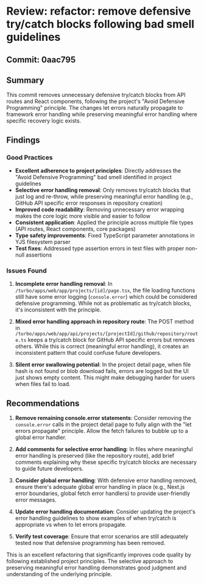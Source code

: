 # Review: refactor: remove defensive try/catch blocks following bad smell guidelines

## Commit: 0aac795

## Summary

This commit removes unnecessary defensive try/catch blocks from API routes and React components, following the project's "Avoid Defensive Programming" principle. The changes let errors naturally propagate to framework error handling while preserving meaningful error handling where specific recovery logic exists.

## Findings

### Good Practices

- **Excellent adherence to project principles**: Directly addresses the "Avoid Defensive Programming" bad smell identified in project guidelines
- **Selective error handling removal**: Only removes try/catch blocks that just log and re-throw, while preserving meaningful error handling (e.g., GitHub API specific error responses in repository creation)
- **Improved code readability**: Removing unnecessary error wrapping makes the core logic more visible and easier to follow
- **Consistent application**: Applied the principle across multiple file types (API routes, React components, core packages)
- **Type safety improvements**: Fixed TypeScript parameter annotations in YJS filesystem parser
- **Test fixes**: Addressed type assertion errors in test files with proper non-null assertions

### Issues Found

1. **Incomplete error handling removal**: In `/turbo/apps/web/app/projects/[id]/page.tsx`, the file loading functions still have some error logging (`console.error`) which could be considered defensive programming. While not as problematic as try/catch blocks, it's inconsistent with the principle.

2. **Mixed error handling approach in repository route**: The POST method in `/turbo/apps/web/app/api/projects/[projectId]/github/repository/route.ts` keeps a try/catch block for GitHub API specific errors but removes others. While this is correct (meaningful error handling), it creates an inconsistent pattern that could confuse future developers.

3. **Silent error swallowing potential**: In the project detail page, when file hash is not found or blob download fails, errors are logged but the UI just shows empty content. This might make debugging harder for users when files fail to load.

## Recommendations

1. **Remove remaining console.error statements**: Consider removing the `console.error` calls in the project detail page to fully align with the "let errors propagate" principle. Allow the fetch failures to bubble up to a global error handler.

2. **Add comments for selective error handling**: In files where meaningful error handling is preserved (like the repository route), add brief comments explaining why these specific try/catch blocks are necessary to guide future developers.

3. **Consider global error handling**: With defensive error handling removed, ensure there's adequate global error handling in place (e.g., Next.js error boundaries, global fetch error handlers) to provide user-friendly error messages.

4. **Update error handling documentation**: Consider updating the project's error handling guidelines to show examples of when try/catch is appropriate vs when to let errors propagate.

5. **Verify test coverage**: Ensure that error scenarios are still adequately tested now that defensive programming has been removed.

This is an excellent refactoring that significantly improves code quality by following established project principles. The selective approach to preserving meaningful error handling demonstrates good judgment and understanding of the underlying principle.